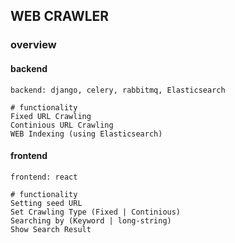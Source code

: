 ## WEB CRAWLER

### overview

#### backend
```
backend: django, celery, rabbitmq, Elasticsearch

# functionality
Fixed URL Crawling
Continious URL Crawling
WEB Indexing (using Elasticsearch)
```

#### frontend
```
frontend: react

# functionality
Setting seed URL
Set Crawling Type (Fixed | Continious)
Searching by (Keyword | long-string)
Show Search Result
```
